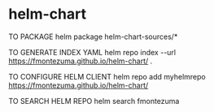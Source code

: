 # helm-chart

TO PACKAGE
helm package helm-chart-sources/*

TO GENERATE INDEX YAML
helm repo index --url https://fmontezuma.github.io/helm-chart/ .

TO CONFIGURE HELM CLIENT
helm repo add myhelmrepo https://fmontezuma.github.io/helm-chart/

TO SEARCH HELM REPO
helm search fmontezuma
